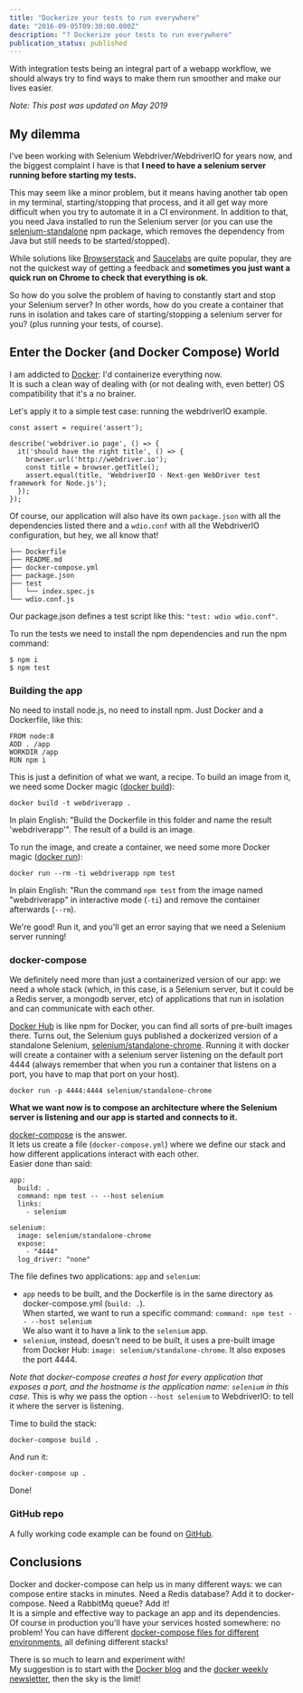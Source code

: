 ```yaml
---
title: "Dockerize your tests to run everywhere"
date: "2016-09-05T09:30:00.000Z"
description: "? Dockerize your tests to run everywhere"
publication_status: published
---
```


With integration tests being an integral part of a webapp workflow, we should always try to find ways to make them run smoother and make our lives easier.

_Note: This post was updated on May 2019_

## My dilemma

I've been working with Selenium Webdriver/WebdriverIO for years now, and the biggest complaint I have is that **I need to have a selenium server running before starting my tests.**

This may seem like a minor problem, but it means having another tab open in my terminal, starting/stopping that process, and it all get way more difficult when you try to automate it in a CI environment. In addition to that, you need Java installed to run the Selenium server (or you can use the [selenium-standalone](https://www.npmjs.com/package/selenium-standalone) npm package, which removes the dependency from Java but still needs to be started/stopped).

While solutions like [Browserstack](https://www.browserstack.com/) and [Saucelabs](https://saucelabs.com) are quite popular, they are not the quickest way of getting a feedback and **sometimes you just want a quick run on Chrome to check that everything is ok**.

So how do you solve the problem of having to constantly start and stop your Selenium server? In other words, how do you create a container that runs in isolation and takes care of starting/stopping a selenium server for you? (plus running your tests, of course).

## Enter the Docker (and Docker Compose) World

I am addicted to [Docker](https://www.docker.com/): I'd containerize everything now.  
It is such a clean way of dealing with (or not dealing with, even better) OS compatibility that it's a no brainer.

Let's apply it to a simple test case: running the webdriverIO example.

    const assert = require('assert');

    describe('webdriver.io page', () => {
      it('should have the right title', () => {
        browser.url('http://webdriver.io');
        const title = browser.getTitle();
        assert.equal(title, 'WebdriverIO · Next-gen WebDriver test framework for Node.js');
      });
    });

Of course, our application will also have its own `package.json` with all the dependencies listed there and a `wdio.conf` with all the WebdriverIO configuration, but hey, we all know that!

    ├── Dockerfile
    ├── README.md
    ├── docker-compose.yml
    ├── package.json
    ├── test
    │   └── index.spec.js
    └── wdio.conf.js

Our package.json defines a test script like this: `"test: wdio wdio.conf"`.

To run the tests we need to install the npm dependencies and run the npm command:

    $ npm i
    $ npm test

### Building the app

No need to install node.js, no need to install npm. Just Docker and a Dockerfile, like this:

    FROM node:8
    ADD . /app
    WORKDIR /app
    RUN npm i

This is just a definition of what we want, a recipe. To build an image from it, we need some Docker magic ([docker build](https://docs.docker.com/v1.8/reference/commandline/build/)):

    docker build -t webdriverapp .

In plain English: "Build the Dockerfile in this folder and name the result 'webdriverapp'". The result of a build is an image.

To run the image, and create a container, we need some more Docker magic ([docker run](https://docs.docker.com/engine/reference/run/)):

    docker run --rm -ti webdriverapp npm test

In plain English: "Run the command `npm test` from the image named "webdriverapp" in interactive mode (`-ti`) and remove the container afterwards (`--rm`).

We're good! Run it, and you'll get an error saying that we need a Selenium server running!

### docker-compose

We definitely need more than just a containerized version of our app: we need a whole stack (which, in this case, is a Selenium server, but it could be a Redis server, a mongodb server, etc) of applications that run in isolation and can communicate with each other.

[Docker Hub](https://hub.docker.com/) is like npm for Docker, you can find all sorts of pre-built images there. Turns out, the Selenium guys published a dockerized version of a standalone Selenium, [selenium/standalone-chrome](https://hub.docker.com/r/selenium/standalone-chrome/). Running it with docker will create a container with a selenium server listening on the default port 4444 (always remember that when you run a container that listens on a port, you have to map that port on your host).

    docker run -p 4444:4444 selenium/standalone-chrome

**What we want now is to compose an architecture where the Selenium server is listening and our app is started and connects to it.**

[docker-compose](https://docs.docker.com/compose/) is the answer.  
It lets us create a file (`docker-compose.yml`) where we define our stack and how different applications interact with each other.  
Easier done than said:

    app:
      build: .
      command: npm test -- --host selenium
      links:
        - selenium

    selenium:
      image: selenium/standalone-chrome
      expose:
        - "4444"
      log_driver: "none"

The file defines two applications: `app` and `selenium`:

- `app` needs to be built, and the Dockerfile is in the same directory as docker-compose.yml (`build: .`).  
  When started, we want to run a specific command: `command: npm test -- --host selenium`  
  We also want it to have a link to the `selenium` app.
- `selenium`, instead, doesn't need to be built, it uses a pre-built image from Docker Hub: `image: selenium/standalone-chrome`. It also exposes the port 4444.

_Note that docker-compose creates a host for every application that exposes a port, and the hostname is the application name: `selenium` in this case._ This is why we pass the option `--host selenium` to WebdriverIO: to tell it where the server is listening.

Time to build the stack:

    docker-compose build .

And run it:

    docker-compose up .

Done!

### GitHub repo

A fully working code example can be found on [GitHub](https://github.com/ricca509/dockerize-webdriverio).

## Conclusions

Docker and docker-compose can help us in many different ways: we can compose entire stacks in minutes. Need a Redis database? Add it to docker-compose. Need a RabbitMq queue? Add it!  
It is a simple and effective way to package an app and its dependencies.  
Of course in production you'll have your services hosted somewhere: no problem! You can have different [docker-compose files for different environments](https://docs.docker.com/compose/production/), all defining different stacks!

There is so much to learn and experiment with!  
My suggestion is to start with the [Docker blog](https://blog.docker.com/) and the [docker weekly newsletter](https://blog.docker.com/docker-weekly-archives/), then the sky is the limit!

